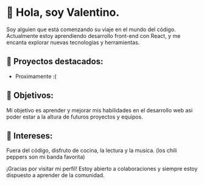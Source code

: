 # 👋 Hola, soy Valentino.

Soy alguien que está comenzando su viaje en el mundo del código. Actualmente estoy aprendiendo desarrollo front-end con React, y me encanta explorar nuevas tecnologías y herramientas.

## 🚀 Proyectos destacados:
- Proximamente :(

## 🎯 Objetivos:
Mi objetivo es aprender y mejorar mis habilidades en el desarrollo web asi poder estar a la altura de futuros proyectos y equipos.

## 🌱 Intereses:
Fuera del código, disfruto de cocina, la lectura y la musica. (los chili peppers son mi banda favorita)

¡Gracias por visitar mi perfil! Estoy abierto a colaboraciones y siempre estoy dispuesto a aprender de la comunidad.
